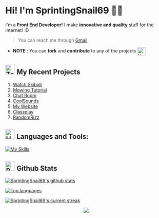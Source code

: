 # Hi! I'm SprintingSnail69 🐌💨

I'm a **Front End Developer!** I make **innovative and quality** stuff for the internet! :D

> You can reach me through [Gmail](mailto:dashingcuddler@gmail.com) <br>

- **NOTE** : You can **fork** and **contribute** to any of the projects <img src="https://raw.githubusercontent.com/Tarikul-Islam-Anik/Animated-Fluent-Emojis/master/Emojis/Hand%20gestures/Handshake.png" alt="Handshake" width="25" height="25" align="center" />

 
## <img src="https://raw.githubusercontent.com/Tarikul-Islam-Anik/Animated-Fluent-Emojis/master/Emojis/People/Technologist.png" alt="Technologist" width="30" height="30" /> My Recent Projects 

 1. [Watch Skibidi](https://watchskibidi.github.io)
 2. [Mewing Tutorial](https://sprintingsnail69.github.io/mewing-tutorial/)
 3. [Chat Room](https://sprintingsnail69.github.io/chat-room/)
 4. [CoolSounds](https://sprintingsnail69.github.io/coolsounds/)
 5. [My Website](https://sprintingsnail69.github.io/)
 6. [Classplay](https://useclassplay.github.io/)
 7. [RandomRizz](https://cobblesteve01.github.io/rizz/)

## <img src="https://raw.githubusercontent.com/Tarikul-Islam-Anik/Animated-Fluent-Emojis/master/Emojis/Objects/Hammer%20and%20Wrench.png" alt="Hammer and Wrench" width="30" height="30" /> **Languages and Tools:**  
[![My Skills](https://skillicons.dev/icons?i=html,css,js,md,github,vscode,overflow&perline=13)](#)

## <img src="https://raw.githubusercontent.com/Tarikul-Islam-Anik/Animated-Fluent-Emojis/master/Emojis/Travel%20and%20places/Rocket.png" alt="Rocket" width="30" height="30" /> Github Stats 

 [![SprintingSnail69's github stats](https://bad-apple-github-readme.vercel.app/api?username=SprintingSnail69&show_icons=true&count_private=true&line_height=20&icon_color=00b3ff&theme=blue-green&title_color=00b3ff)](#)
 
 [![Top languages](https://github-readme-mwendwa.vercel.app/api/top-langs/?username=SprintingSnail69&layout=compact&count_private=true&theme=blue-green&title_color=00b3ff)](#)

[![SprintingSnail69's current streak](https://streak-stats.demolab.com/?user=SprintingSnail69&count_private=true&theme=blue-green&title_color=00b3ff)](#)

<p align="center">
     <img src="https://capsule-render.vercel.app/api?type=waving&color=gradient&height=100&section=footer"/>
</p>



